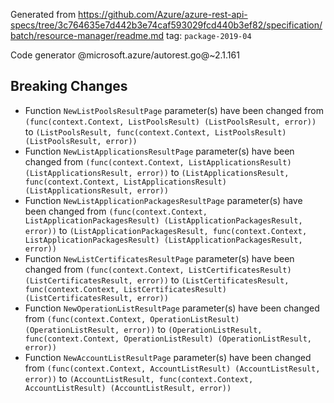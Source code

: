 Generated from https://github.com/Azure/azure-rest-api-specs/tree/3c764635e7d442b3e74caf593029fcd440b3ef82/specification/batch/resource-manager/readme.md tag: `package-2019-04`

Code generator @microsoft.azure/autorest.go@~2.1.161

## Breaking Changes

- Function `NewListPoolsResultPage` parameter(s) have been changed from `(func(context.Context, ListPoolsResult) (ListPoolsResult, error))` to `(ListPoolsResult, func(context.Context, ListPoolsResult) (ListPoolsResult, error))`
- Function `NewListApplicationsResultPage` parameter(s) have been changed from `(func(context.Context, ListApplicationsResult) (ListApplicationsResult, error))` to `(ListApplicationsResult, func(context.Context, ListApplicationsResult) (ListApplicationsResult, error))`
- Function `NewListApplicationPackagesResultPage` parameter(s) have been changed from `(func(context.Context, ListApplicationPackagesResult) (ListApplicationPackagesResult, error))` to `(ListApplicationPackagesResult, func(context.Context, ListApplicationPackagesResult) (ListApplicationPackagesResult, error))`
- Function `NewListCertificatesResultPage` parameter(s) have been changed from `(func(context.Context, ListCertificatesResult) (ListCertificatesResult, error))` to `(ListCertificatesResult, func(context.Context, ListCertificatesResult) (ListCertificatesResult, error))`
- Function `NewOperationListResultPage` parameter(s) have been changed from `(func(context.Context, OperationListResult) (OperationListResult, error))` to `(OperationListResult, func(context.Context, OperationListResult) (OperationListResult, error))`
- Function `NewAccountListResultPage` parameter(s) have been changed from `(func(context.Context, AccountListResult) (AccountListResult, error))` to `(AccountListResult, func(context.Context, AccountListResult) (AccountListResult, error))`
